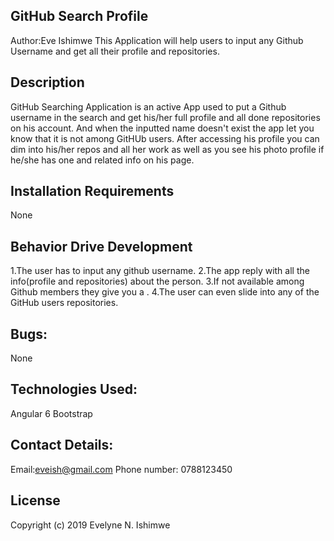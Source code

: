 ## GitHub Search Profile
Author:Eve Ishimwe
This Application will help users to input any Github Username and get all their profile and repositories.
## Description
GitHub Searching Application is an active App used to put a Github username in the search and get his/her full profile and all done repositories on his account. And when the inputted name doesn't exist the app let you know that it is not among GitHUb users. After accessing his profile you can dim into his/her repos and all her work as well as you see his photo profile if he/she has one and related info on his page.
## Installation Requirements
None
## Behavior Drive Development
1.The user has to input any github username.
2.The app reply with all the info(profile and repositories) about the person.
3.If not available among Github members they give you a .
4.The user can even slide into any of the GitHub users repositories.
## Bugs:
None
## Technologies Used:
Angular 6
Bootstrap
## Contact Details:
Email:eveish@gmail.com
Phone number: 0788123450
## License
Copyright (c) 2019 Evelyne N. Ishimwe
